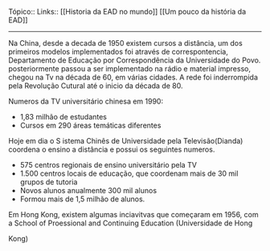 Tópico::
Links:: [[Historia da EAD no mundo]] [[Um pouco da história da EAD]]

---
Na China, desde a decada de 1950 existem cursos a distância, um dos primeiros modelos implementados foi através de correspontencia, Departamento de Educação por Correspondência da Universidade do Povo. posteriormente passou a ser implementado na rádio e material impresso, chegou na Tv na década de 60, em várias cidades.
A rede foi inderrompida pela Revolução Cutural até o inicio da década  de 80.

Numeros da TV universitário chinesa em 1990:
- 1,83 milhão de estudantes
- Cursos em 290 áreas temáticas diferentes

Hoje em dia o S istema Chinês de Universidade pela Televisão(Dianda) coordena o ensino a distância  e possui os seguintes numeros.
- 575  centros  regionais  de  ensino universitário pela TV  
- 1.500 centros locais de educação, que coordenam mais de 30 mil grupos de  tutoria 
- Novos alunos anualmente  300  mil  alunos 
- Formou  mais  de  1,5  milhão de alunos.

Em Hong Kong, existem algumas inciavitvas que começaram em 1956, com a School of  Proessional  and  Continuing  Education  (Universidade  de  Hong  

Kong)

